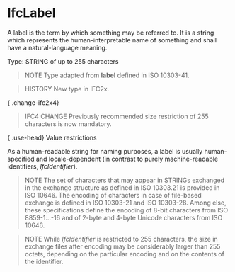 # IfcLabel

A label is the term by which something may be referred to. It is a string which represents the human-interpretable name of something and shall have a natural-language meaning.

Type: STRING of up to 255 characters

> NOTE  Type adapted from **label** defined in ISO 10303-41.

> HISTORY  New type in IFC2x.

{ .change-ifc2x4}
> IFC4 CHANGE  Previously recommended size restriction of 255 characters is now mandatory.

{ .use-head}
Value restrictions

As a human-readable string for naming purposes, a label is usually human-specified and locale-dependent (in contrast to purely machine-readable identifiers, _IfcIdentifier_).

> NOTE  The set of characters that may appear in STRINGs exchanged in the exchange structure as defined in ISO 10303.21 is provided in ISO 10646. The encoding of characters in case of file-based exchange is defined in ISO 10303-21 and ISO 10303-28. Among else, these specifications define the encoding of 8-bit characters from ISO 8859-1...-16 and of 2-byte and 4-byte Unicode characters from ISO 10646.

> NOTE  While _IfcIdentifier_ is restricted to 255 characters, the size in exchange files after encoding may be considerably larger than 255 octets, depending on the particular encoding and on the contents of the identifier.

